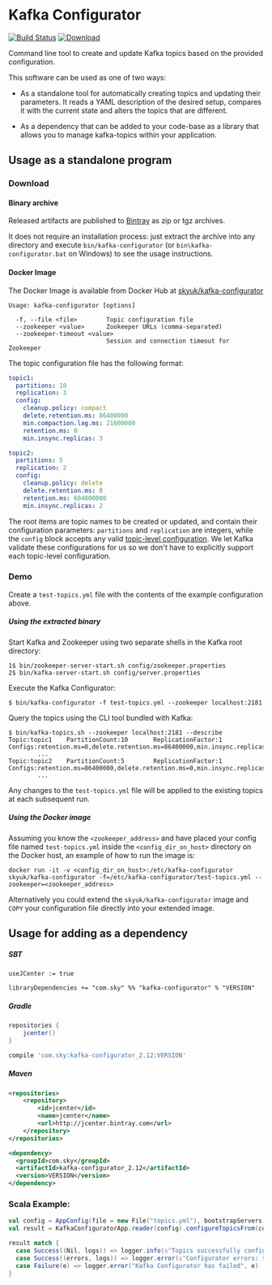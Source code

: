 # Kafka Configurator

[![Build Status](https://travis-ci.org/sky-uk/kafka-configurator.svg?branch=master)](https://travis-ci.org/sky-uk/kafka-configurator)
[![Download](https://api.bintray.com/packages/sky-uk/oss-maven/kafka-configurator/images/download.svg)](https://bintray.com/sky-uk/oss-maven/kafka-configurator/_latestVersion)

Command line tool to create and update Kafka topics based on the provided configuration.

This software can be used as one of two ways:

 - As a standalone tool for automatically creating topics and updating their parameters. It reads a YAML description of the desired setup, compares it with the current state and alters the topics that are different.
 
 - As a dependency that can be added to your code-base as a library that allows you to manage kafka-topics within your application.


## Usage as a standalone program
### Download

#### Binary archive

Released artifacts are published to [Bintray](https://bintray.com/sky-uk/oss-maven/kafka-configurator/_latestVersion#files) as zip or tgz archives.

It does not require an installation process: just extract the archive into any directory and execute `bin/kafka-configurator` (or `bin\kafka-configurator.bat` on Windows) to see the usage instructions.

#### Docker Image

The Docker Image is available from Docker Hub at [skyuk/kafka-configurator](https://hub.docker.com/r/skyuk/kafka-configurator)


```
Usage: kafka-configurator [options]

  -f, --file <file>        Topic configuration file
  --zookeeper <value>      Zookeeper URLs (comma-separated)
  --zookeeper-timeout <value>
                           Session and connection timeout for Zookeeper
```

The topic configuration file has the following format:
```yaml
topic1:
  partitions: 10
  replication: 3
  config:
    cleanup.policy: compact
    delete.retention.ms: 86400000
    min.compaction.lag.ms: 21600000
    retention.ms: 0
    min.insync.replicas: 3

topic2:
  partitions: 5
  replication: 2
  config:
    cleanup.policy: delete
    delete.retention.ms: 0
    retention.ms: 604800000
    min.insync.replicas: 2
```

The root items are topic names to be created or updated, and contain their configuration parameters: `partitions` and `replication` are integers, while the `config` block accepts any valid [topic-level configuration](https://kafka.apache.org/documentation/#topicconfigs). We let Kafka validate these configurations for us so we don't have to explicitly support each topic-level configuration.

### Demo

Create a `test-topics.yml` file with the contents of the example configuration above.

##### Using the extracted binary

Start Kafka and Zookeeper using two separate shells in the Kafka root directory:
```
1$ bin/zookeeper-server-start.sh config/zookeeper.properties
2$ bin/kafka-server-start.sh config/server.properties
```

Execute the Kafka Configurator:
```
$ bin/kafka-configurator -f test-topics.yml --zookeeper localhost:2181
```

Query the topics using the CLI tool bundled with Kafka:
```
$ bin/kafka-topics.sh --zookeeper localhost:2181 --describe
Topic:topic1    PartitionCount:10       ReplicationFactor:1     Configs:retention.ms=0,delete.retention.ms=86400000,min.insync.replicas=2,cleanup.policy=compact
        ...
Topic:topic2    PartitionCount:5        ReplicationFactor:1     Configs:retention.ms=86400000,delete.retention.ms=0,min.insync.replicas=2,cleanup.policy=delete
        ...
```

Any changes to the `test-topics.yml` file will be applied to the existing topics at each subsequent run.

##### Using the Docker image

Assuming you know the `<zookeeper_address>` and have placed your config file named `test-topics.yml` inside the `<config_dir_on_host>` directory on the Docker host, an example of how to run the image is:

`docker run -it -v <config_dir_on_host>:/etc/kafka-configurator skyuk/kafka-configurator -f=/etc/kafka-configurator/test-topics.yml --zookeeper=<zookeeper_address>`

Alternatively you could extend the `skyuk/kafka-configurator` image and `COPY` your configuration file directly into your extended image.



## Usage for adding as a dependency

##### SBT
```sbtshell
useJCenter := true

libraryDependencies += "com.sky" %% "kafka-configurator" % "VERSION"

```

##### Gradle
```groovy
repositories {
    jcenter()
}

compile 'com.sky:kafka-configurator_2.12:VERSION'
```

##### Maven
```xml
<repositories>
    <repository>
        <id>jcenter</id>
        <name>jcenter</name>
        <url>http://jcenter.bintray.com</url>
    </repository>
</repositories>

<dependency>
  <groupId>com.sky</groupId>
  <artifactId>kafka-configurator_2.12</artifactId>
  <version>VERSION</version>
</dependency>
```

### Scala Example:
```scala
val config = AppConfig(file = new File("topics.yml"), bootstrapServers = "examplekafka.com:9092")
val result = KafkaConfiguratorApp.reader(config).configureTopicsFrom(config.file)

result match {
  case Success((Nil, logs)) => logger.info(s"Topics successfully configured. $logs")
  case Success((errors, logs)) => logger.error(s"Configurator errors: $errors, $logs")
  case Failure(e) => logger.error("Kafka Configurator has failed", e)
}   
```    
